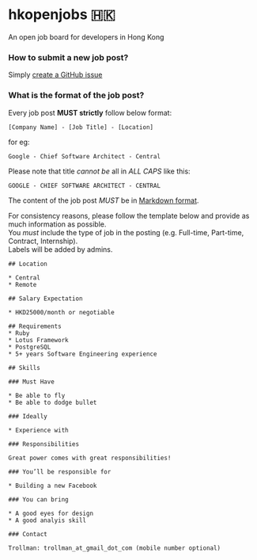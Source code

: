 # hkopenjobs 🇭🇰
An open job board for developers in Hong Kong

### How to submit a new job post?

Simply [create a GitHub issue](https://github.com/hkopenjobs/hkopenjobs/issues/new)

### What is the format of the job post?

Every job post **MUST strictly** follow below format:

```
[Company Name] - [Job Title] - [Location]
```

for eg:

```
Google - Chief Software Architect - Central
```

Please note that title _cannot be_ all in _ALL CAPS_ like this:

```
GOOGLE - CHIEF SOFTWARE ARCHITECT - CENTRAL
```

The content of the job post _MUST_ be in [Markdown format](https://daringfireball.net/projects/markdown/syntax).

For consistency reasons, please follow the template below and provide as much information as possible.  
You _must_ include the type of job in the posting (e.g. Full-time, Part-time, Contract, Internship).  
Labels will be added by admins.

```
## Location

* Central
* Remote

## Salary Expectation

* HKD25000/month or negotiable

## Requirements
* Ruby
* Lotus Framework
* PostgreSQL
* 5+ years Software Engineering experience

## Skills

### Must Have

* Be able to fly
* Be able to dodge bullet

### Ideally

* Experience with 

### Responsibilities

Great power comes with great responsibilities!

### You’ll be responsible for

* Building a new Facebook

### You can bring

* A good eyes for design
* A good analyis skill
    
### Contact

Trollman: trollman_at_gmail_dot_com (mobile number optional)
```
